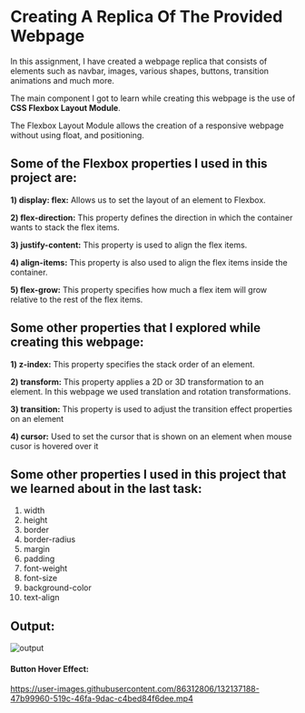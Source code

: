 # Creating A Replica Of The Provided Webpage
In this assignment, I have created a webpage replica that consists of elements such as navbar, images, various shapes, buttons, transition animations and much more.

The main component I got to learn while creating this webpage is the use of **CSS Flexbox Layout Module**.

The Flexbox Layout Module allows the creation of a responsive webpage without using float, and positioning.

## Some of the Flexbox properties I used in this project are:

**1) display: flex:** Allows us to set the layout of an element to Flexbox.

**2) flex-direction:** This property defines the direction in which the container wants to stack the flex items.

**3) justify-content:** This property is used to align the flex items.

**4) align-items:** This property is also used to align the flex items inside the container.

**5) flex-grow:** This property specifies how much a flex item will grow relative to the rest of the flex items.

## Some other properties that I explored while creating this webpage:

**1) z-index:** This property specifies the stack order of an element.

**2) transform:** This property applies a 2D or 3D transformation to an element. In this webpage we used translation and rotation transformations.

**3) transition:** This property is used to adjust the transition effect properties on an element

**4) cursor:** Used to set the cursor that is shown on an element when mouse cusor is hovered over it

## Some other properties I used in this project that we learned about in the last task:

1) width
2) height
3) border
4) border-radius
5) margin
6) padding
7) font-weight
8) font-size
9) background-color
10) text-align

## Output:
![output](https://user-images.githubusercontent.com/86312806/132137152-a30e135e-55ce-4c22-9c1f-6826a02382ca.png)

#### Button Hover Effect:

https://user-images.githubusercontent.com/86312806/132137188-47b99960-519c-46fa-9dac-c4bed84f6dee.mp4


